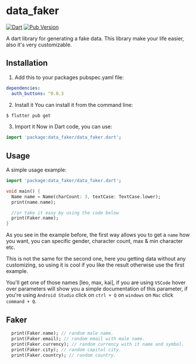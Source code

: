 # data_faker

[![Dart](https://github.com/elbeicktalat/data_faker/actions/workflows/dart.yml/badge.svg)](https://github.com/elbeicktalat/data_faker/actions/workflows/dart.yml)
[![Pub Version](https://img.shields.io/pub/v/data_faker?&logo=dart)](https://pub.dev/packages/data_faker)

A dart library for generating a fake data. This library make your life easier, also it's very customizable.

## Installation
1) Add this to your packages pubspec.yaml file:
```yaml
dependencies:
  auth_buttons: ^0.0.3
```
2) Install it 
You can install it from the command line:
```bash
$ flutter pub get
```
3) Import it 
Now in Dart code, you can use:
```dart
import 'package:data_faker/data_faker.dart';
```

## Usage

A simple usage example:

```dart
import 'package:data_faker/data_faker.dart';

void main() {
  Name name = Name(charCount: 3, textCase: TextCase.lower);
  print(name.name);

  //or take it easy by using the code below
  print(Faker.name);
}
```
As you see in the example before, the first way allows you to get a `name` how you want, you can specific gender, character count, max & min character etc.

This is not the same for the second one, here you getting data without any customizing, so using it is cool if you like the result otherwise use the first example.

You'll get one of those names [leo, max, kai], 
if you are using `VSCode` hover over parameters will show you a simple documentation of this parameter, if you're using `Android Studio` click on `ctrl + Q` on `windows` on `Mac` click `command + Q`.

## Faker
```dart
  print(Faker.name); // random male name.
  print(Faker.email); // random email with male name.
  print(Faker.currency); // random currency with it name and symbol.
  print(Faker.city); // random capital city.
  print(Faker.country); // random country.
```
